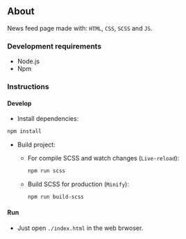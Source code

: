 ## About

News feed page made with: `HTML`, `CSS`, `SCSS` and `JS`.

### Development requirements

- Node.js
- Npm

### Instructions

#### Develop

- Install dependencies: 

```bash
npm install
```

- Build project:

  - For compile SCSS and watch changes (`Live-reload`):

    ```bash
    npm run scss
    ```

  - Build SCSS for production (`Minify`):

    ```bash
    npm run build-scss
    ```

#### Run

- Just open `./index.html` in the web brwoser.